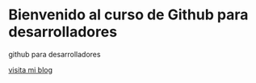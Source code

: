 # Bienvenido al curso de Github para desarrolladores

github para desarrolladores

[visita mi blog](http://www.agwebstudio.com)
